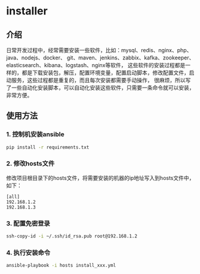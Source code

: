 # installer

## 介绍
日常开发过程中，经常需要安装一些软件，比如：mysql、redis、nginx、php、java、nodejs、docker、
git、maven、jenkins、zabbix、kafka、zookeeper、elasticsearch、kibana、logstash、nginx等软件，
这些软件的安装过程都是一样的，都是下载安装包，解压，配置环境变量，配置启动脚本，修改配置文件，启动服务，这些过程都是重复的，而且每次安装都需要手动操作，
很麻烦，所以写了一些自动化安装脚本，可以自动化安装这些软件，只需要一条命令就可以安装，非常方便。

## 使用方法
### 1. 控制机安装ansible
```bash
pip install -r requirements.txt
```

### 2. 修改hosts文件
修改项目根目录下的hosts文件，将需要安装的机器的ip地址写入到hosts文件中，如下：
```
[all]
192.168.1.2
192.168.1.3
```

### 3. 配置免密登录
```bash
ssh-copy-id -i ~/.ssh/id_rsa.pub root@192.168.1.2
```

### 4. 执行安装命令
```bash
ansible-playbook -i hosts install_xxx.yml
```